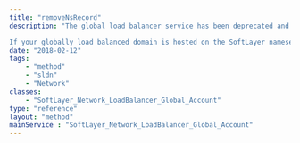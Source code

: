 ```yaml
---
title: "removeNsRecord"
description: "The global load balancer service has been deprecated and is no longer available. 

If your globally load balanced domain is hosted on the SoftLayer nameservers this method will remove the NS resource record from your DNS zone file. "
date: "2018-02-12"
tags:
    - "method"
    - "sldn"
    - "Network"
classes:
    - "SoftLayer_Network_LoadBalancer_Global_Account"
type: "reference"
layout: "method"
mainService : "SoftLayer_Network_LoadBalancer_Global_Account"
---
```

